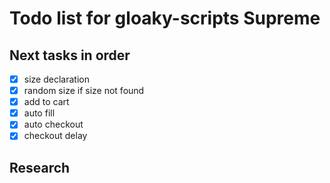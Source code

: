 Todo list for gloaky-scripts Supreme
====

## Next tasks in order
- [x] size declaration
- [x] random size if size not found
- [x] add to cart
- [x] auto fill
- [x] auto checkout
- [x] checkout delay

## Research 

